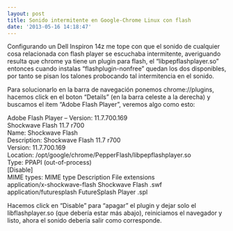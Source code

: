```yaml
---
layout: post
title: Sonido intermitente en Google-Chrome Linux con flash
date: '2013-05-16 14:18:47'
---
```



Configurando un Dell Inspiron 14z me tope con que el sonido de cualquier cosa relacionada con flash player se escuchaba intermitente, averiguando resulta que chrome ya tiene un plugin para flash, el “libpepflashplayer.so” entonces cuando instalas “flashplugin-nonfree” quedan los dos disponibles, por tanto se pisan los talones probocando tal intermitencia en el sonido.

Para solucionarlo en la barra de navegación ponemos chrome://plugins, hacemos click en el boton “Details” (en la barra celeste a la derecha) y buscamos el item “Adobe Flash Player”, veremos algo como esto:

Adobe Flash Player – Version: 11.7.700.169  
 Shockwave Flash 11.7 r700  
 Name: Shockwave Flash  
 Description: Shockwave Flash 11.7 r700  
 Version: 11.7.700.169  
 Location: /opt/google/chrome/PepperFlash/libpepflashplayer.so  
 Type: PPAPI (out-of-process)  
 [Disable]  
 MIME types: MIME type Description File extensions  
 application/x-shockwave-flash Shockwave Flash .swf  
 application/futuresplash FutureSplash Player .spl

Hacemos click en “Disable” para “apagar” el plugin y dejar solo el libflashplayer.so (que debería estar más abajo), reiniciamos el navegador y listo, ahora el sonido debería salir como corresponde.


